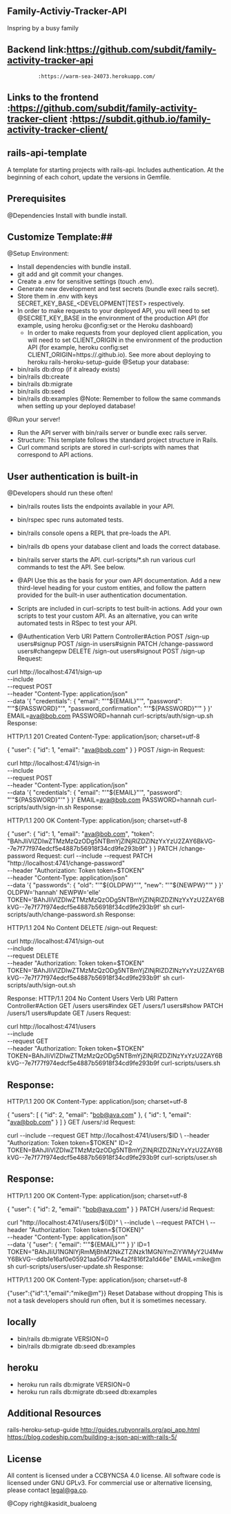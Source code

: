 ## Family-Activiy-Tracker-API ##
Inspring by a busy family

## 

## Backend link:https://github.com/subdit/family-activity-tracker-api
              :https://warm-sea-24073.herokuapp.com/

## Links to the frontend :https://github.com/subdit/family-activity-tracker-client :https://subdit.github.io/family-activity-tracker-client/

## rails-api-template
A template for starting projects with rails-api. Includes authentication.
At the beginning of each cohort, update the versions in Gemfile.

## Prerequisites
 @Dependencies
 Install with bundle install.

## Customize Template:##
@Setup Environment:
 - Install dependencies with bundle install.
 - git add and git commit your changes.
 - Create a .env for sensitive settings (touch .env).
 - Generate new development and test secrets (bundle exec rails secret).
 - Store them in .env with keys SECRET_KEY_BASE_<DEVELOPMENT|TEST> respectively.
 - In order to make requests to your deployed API, you will need to set @SECRET_KEY_BASE in the environment of the production API (for example, using heroku @config:set or the Heroku dashboard)
   - In order to make requests from your deployed client application, you will need to set CLIENT_ORIGIN in the environment of the production API (for example, heroku config:set CLIENT_ORIGIN=https://<github-username>.github.io). See more about deploying to heroku rails-heroku-setup-guide
 @Setup your database:
  - bin/rails db:drop (if it already exists)
  - bin/rails db:create
  - bin/rails db:migrate
  - bin/rails db:seed
  - bin/rails db:examples
@Note: Remember to follow the same commands when setting up your deployed database!

@Run your server!
  - Run the API server with bin/rails server or bundle exec rails server.
  - Structure: This template follows the standard project structure in Rails.
  - Curl command scripts are stored in curl-scripts with names that correspond to API actions.

## User authentication is built-in ##

@Developers should run these often!
  - bin/rails routes lists the endpoints available in your API.
  - bin/rspec spec runs automated tests.
  - bin/rails console opens a REPL that pre-loads the API.
  - bin/rails db opens your database client and loads the correct database.
  - bin/rails server starts the API.
curl-scripts/*.sh run various curl commands to test the API. See below.
  - @API
Use this as the basis for your own API documentation. Add a new third-level heading for your custom entities, and follow the pattern provided for the built-in user authentication documentation.

  - Scripts are included in curl-scripts to test built-in actions. Add your own scripts to test your custom API. As an alternative, you can write automated tests in RSpec to test your API.

  - @Authentication
    Verb	URI Pattern	Controller#Action
    POST	/sign-up	users#signup
    POST	/sign-in	users#signin
    PATCH	/change-password	users#changepw
    DELETE	/sign-out	users#signout
    POST /sign-up
    Request:

curl http://localhost:4741/sign-up \
  --include \
  --request POST \
  --header "Content-Type: application/json" \
  --data '{
    "credentials": {
      "email": "'"${EMAIL}"'",
      "password": "'"${PASSWORD}"'",
      "password_confirmation": "'"${PASSWORD}"'"
    }
  }'
EMAIL=ava@bob.com PASSWORD=hannah curl-scripts/auth/sign-up.sh
Response:

HTTP/1.1 201 Created
Content-Type: application/json; charset=utf-8

{
  "user": {
    "id": 1,
    "email": "ava@bob.com"
  }
}
POST /sign-in
Request:

curl http://localhost:4741/sign-in \
  --include \
  --request POST \
  --header "Content-Type: application/json" \
  --data '{
    "credentials": {
      "email": "'"${EMAIL}"'",
      "password": "'"${PASSWORD}"'"
    }
  }'
EMAIL=ava@bob.com PASSWORD=hannah curl-scripts/auth/sign-in.sh
Response:

HTTP/1.1 200 OK
Content-Type: application/json; charset=utf-8

{
  "user": {
    "id": 1,
    "email": "ava@bob.com",
    "token": "BAhJIiVlZDIwZTMzMzQzODg5NTBmYjZlNjRlZDZlNzYxYzU2ZAY6BkVG--7e7f77f974edcf5e4887b56918f34cd9fe293b9f"
  }
}
PATCH /change-password
Request:
curl --include --request PATCH "http://localhost:4741/change-password" \
  --header "Authorization: Token token=$TOKEN" \
  --header "Content-Type: application/json" \
  --data '{
    "passwords": {
      "old": "'"${OLDPW}"'",
      "new": "'"${NEWPW}"'"
    }
  }'
OLDPW='hannah' NEWPW='elle' TOKEN='BAhJIiVlZDIwZTMzMzQzODg5NTBmYjZlNjRlZDZlNzYxYzU2ZAY6BkVG--7e7f77f974edcf5e4887b56918f34cd9fe293b9f' sh curl-scripts/auth/change-password.sh
Response:

HTTP/1.1 204 No Content
DELETE /sign-out
Request:

curl http://localhost:4741/sign-out \
  --include \
  --request DELETE \
  --header "Authorization: Token token=$TOKEN"
TOKEN='BAhJIiVlZDIwZTMzMzQzODg5NTBmYjZlNjRlZDZlNzYxYzU2ZAY6BkVG--7e7f77f974edcf5e4887b56918f34cd9fe293b9f' sh curl-scripts/auth/sign-out.sh

Response:
HTTP/1.1 204 No Content
Users
Verb	URI Pattern	Controller#Action
GET	/users	users#index
GET	/users/1	users#show
PATCH	/users/1	users#update
GET /users
Request:

curl http://localhost:4741/users \
  --include \
  --request GET \
  --header "Authorization: Token token=$TOKEN"
TOKEN=BAhJIiVlZDIwZTMzMzQzODg5NTBmYjZlNjRlZDZlNzYxYzU2ZAY6BkVG--7e7f77f974edcf5e4887b56918f34cd9fe293b9f curl-scripts/users.sh

## Response: ##
HTTP/1.1 200 OK
Content-Type: application/json; charset=utf-8

{
  "users": [
    {
      "id": 2,
      "email": "bob@ava.com"
    },
    {
      "id": 1,
      "email": "ava@bob.com"
    }
  ]
}
GET /users/:id
Request:

curl --include --request GET http://localhost:4741/users/$ID \
  --header "Authorization: Token token=$TOKEN"
ID=2 TOKEN=BAhJIiVlZDIwZTMzMzQzODg5NTBmYjZlNjRlZDZlNzYxYzU2ZAY6BkVG--7e7f77f974edcf5e4887b56918f34cd9fe293b9f curl-scripts/user.sh

## Response: ##
HTTP/1.1 200 OK
Content-Type: application/json; charset=utf-8

{
  "user": {
    "id": 2,
    "email": "bob@ava.com"
  }
}
PATCH /users/:id
Request:

curl "http://localhost:4741/users/${ID}" \
  --include \
  --request PATCH \
  --header "Authorization: Token token=${TOKEN}" \
  --header "Content-Type: application/json" \
  --data '{
    "user": {
      "email": "'"${EMAIL}"'"
    }
  }'
ID=1 TOKEN="BAhJIiU1NGNlYjRmMjBhM2NkZTZiNzk1MGNiYmZiYWMyY2U4MwY6BkVG--ddb1e16af0e05921aa56d771e4a2f816f2a1d46e"
EMAIL=mike@m
sh curl-scripts/users/user-update.sh
Response:

HTTP/1.1 200 OK
Content-Type: application/json; charset=utf-8

{"user":{"id":1,"email":"mike@m"}}
Reset Database without dropping
This is not a task developers should run often, but it is sometimes necessary.

## locally ##
  - bin/rails db:migrate VERSION=0
  - bin/rails db:migrate db:seed db:examples

## heroku ##
  - heroku run rails db:migrate VERSION=0
  - heroku run rails db:migrate db:seed db:examples

## Additional Resources ##
rails-heroku-setup-guide
http://guides.rubyonrails.org/api_app.html
https://blog.codeship.com/building-a-json-api-with-rails-5/


## License ##
All content is licensed under a CC­BY­NC­SA 4.0 license.
All software code is licensed under GNU GPLv3. For commercial use or alternative licensing, please contact legal@ga.co.

@Copy right@kasidit_bualoeng
